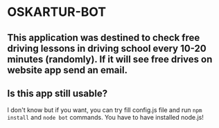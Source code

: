 # OSKARTUR-BOT

## This application was destined to check free driving lessons in driving school every 10-20 minutes (randomly). If it will see free drives on website app send an email.

## Is this app still usable?

I don't know but if you want, you can try fill config.js file and run `npm install` and `node bot` commands. You have to have installed node.js!
